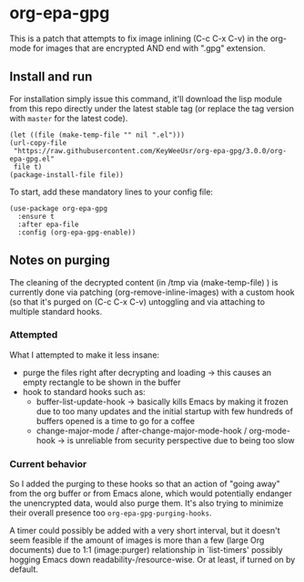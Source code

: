 # org-epa-gpg

This is a patch that attempts to fix image inlining (C-c C-x C-v) in
the org-mode for images that are encrypted AND end with ".gpg" extension.

## Install and run

For installation simply issue this command, it'll download the lisp module
from this repo directly under the latest stable tag (or replace the tag
version with `master` for the latest code).

```emacs-lisp
(let ((file (make-temp-file "" nil ".el")))
(url-copy-file
 "https://raw.githubusercontent.com/KeyWeeUsr/org-epa-gpg/3.0.0/org-epa-gpg.el"
 file t)
(package-install-file file))
```

To start, add these mandatory lines to your config file:

```emacs-lisp
(use-package org-epa-gpg
  :ensure t
  :after epa-file
  :config (org-epa-gpg-enable))
```

## Notes on purging

The cleaning of the decrypted content (in /tmp via (make-temp-file) )
is currently done via patching (org-remove-inline-images) with a custom
hook (so that it's purged on (C-c C-x C-v) untoggling and via attaching
to multiple standard hooks.

### Attempted

What I attempted to make it less insane:
* purge the files right after decrypting and loading
  -> this causes an empty rectangle to be shown in the buffer
* hook to standard hooks such as:
  * buffer-list-update-hook
    -> basically kills Emacs by making it frozen due to too many updates
    and the initial startup with few hundreds of buffers opened is
    a time to go for a coffee
  * change-major-mode / after-change-major-mode-hook / org-mode-hook
    -> is unreliable from security perspective due to being too slow

### Current behavior

So I added the purging to these hooks so that an action of "going away"
from the org buffer or from Emacs alone, which would potentially endanger
the unencrypted data, would also purge them. It's also trying to minimize
their overall presence too `org-epa-gpg-purging-hooks`.

A timer could possibly be added with a very short interval, but it doesn't seem
feasible if the amount of images is more than a few (large Org documents) due
to 1:1 (image:purger) relationship in `list-timers' possibly hogging Emacs down
readability-/resource-wise.  Or at least, if turned on by default.
